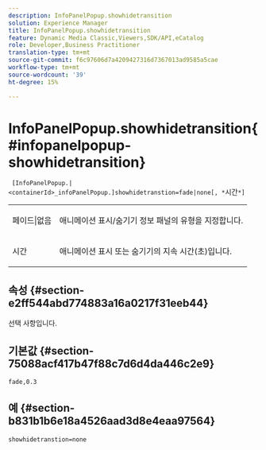 ```yaml
---
description: InfoPanelPopup.showhidetransition
solution: Experience Manager
title: InfoPanelPopup.showhidetransition
feature: Dynamic Media Classic,Viewers,SDK/API,eCatalog
role: Developer,Business Practitioner
translation-type: tm+mt
source-git-commit: f6c97606d7a4209427316d7367013ad9585a5cae
workflow-type: tm+mt
source-wordcount: '39'
ht-degree: 15%

---
```



# InfoPanelPopup.showhidetransition{#infopanelpopup-showhidetransition}

` [InfoPanelPopup.|<containerId>_infoPanelPopup.]showhidetranstion=fade|none[, *`시간`*]`

<table id="table_863763B730A949AA8C0E11E6F8461E3A"> 
 <tbody> 
  <tr> 
   <td colname="col1"> <p><span class="codeph"> 페이드|없음</span> </p> </td> 
   <td colname="col2"> <p> 애니메이션 표시/숨기기 정보 패널의 유형을 지정합니다. </p> </td> 
  </tr> 
  <tr> 
   <td> <p> <span class="codeph"><span class="varname"> 시간</span></span> </p> </td> 
   <td> <p> 애니메이션 표시 또는 숨기기의 지속 시간(초)입니다. </p> </td> 
  </tr> 
 </tbody> 
</table>

## 속성 {#section-e2ff544abd774883a16a0217f31eeb44}

선택 사항입니다.

## 기본값 {#section-75088acf417b47f88c7d6d4da446c2e9}

`fade,0.3`

## 예 {#section-b831b1b6e18a4526aad3d8e4eaa97564}

`showhidetranstion=none`
